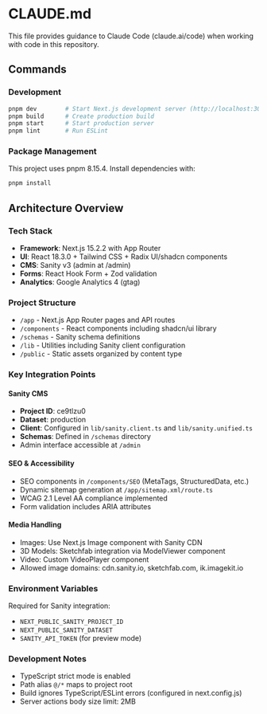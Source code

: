 # CLAUDE.md

This file provides guidance to Claude Code (claude.ai/code) when working with code in this repository.

## Commands

### Development
```bash
pnpm dev        # Start Next.js development server (http://localhost:3000)
pnpm build      # Create production build
pnpm start      # Start production server
pnpm lint       # Run ESLint
```

### Package Management
This project uses pnpm 8.15.4. Install dependencies with:
```bash
pnpm install
```

## Architecture Overview

### Tech Stack
- **Framework**: Next.js 15.2.2 with App Router
- **UI**: React 18.3.0 + Tailwind CSS + Radix UI/shadcn components
- **CMS**: Sanity v3 (admin at /admin)
- **Forms**: React Hook Form + Zod validation
- **Analytics**: Google Analytics 4 (gtag)

### Project Structure
- `/app` - Next.js App Router pages and API routes
- `/components` - React components including shadcn/ui library
- `/schemas` - Sanity schema definitions
- `/lib` - Utilities including Sanity client configuration
- `/public` - Static assets organized by content type

### Key Integration Points

#### Sanity CMS
- **Project ID**: ce9tlzu0
- **Dataset**: production
- **Client**: Configured in `lib/sanity.client.ts` and `lib/sanity.unified.ts`
- **Schemas**: Defined in `/schemas` directory
- Admin interface accessible at `/admin`

#### SEO & Accessibility
- SEO components in `/components/SEO` (MetaTags, StructuredData, etc.)
- Dynamic sitemap generation at `/app/sitemap.xml/route.ts`
- WCAG 2.1 Level AA compliance implemented
- Form validation includes ARIA attributes

#### Media Handling
- Images: Use Next.js Image component with Sanity CDN
- 3D Models: Sketchfab integration via ModelViewer component
- Video: Custom VideoPlayer component
- Allowed image domains: cdn.sanity.io, sketchfab.com, ik.imagekit.io

### Environment Variables
Required for Sanity integration:
- `NEXT_PUBLIC_SANITY_PROJECT_ID`
- `NEXT_PUBLIC_SANITY_DATASET`
- `SANITY_API_TOKEN` (for preview mode)

### Development Notes
- TypeScript strict mode is enabled
- Path alias `@/*` maps to project root
- Build ignores TypeScript/ESLint errors (configured in next.config.js)
- Server actions body size limit: 2MB
